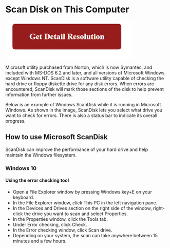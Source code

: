 # Scan Disk on This Computer

[![Scan Disk on This Computer](red2.png)](https://github.com/metawikie/scan-disk-on-this-computer)

Microsoft utility purchased from Norton, which is now Symantec, and included with MS-DOS 6.2 and later, and all versions of Microsoft Windows except Windows NT. ScanDisk is a software utility capable of checking the hard drive or floppy diskette drive for any disk errors. When errors are encountered, ScanDisk will mark those sections of the disk to help prevent information from further issues.

Below is an example of Windows ScanDisk while it is running in Microsoft Windows. As shown in the image, ScanDisk lets you select what drive you want to check for errors. There is also a status bar to indicate its overall progress.


## How to use Microsoft ScanDisk


ScanDisk can improve the performance of your hard drive and help maintain the Windows filesystem. 

### Windows 10

#### Using the error checking tool

* Open a File Explorer window by pressing Windows key+E on your keyboard.
* In the File Explorer window, click This PC in the left navigation pane.
* In the Devices and Drives section on the right side of the window, right-click the drive you want to scan and select Properties.
* In the Properties window, click the Tools tab.
* Under Error checking, click Check.
* In the Error checking window, click Scan drive.
* Depending on your system, the scan can take anywhere between 15 minutes and a few hours.


